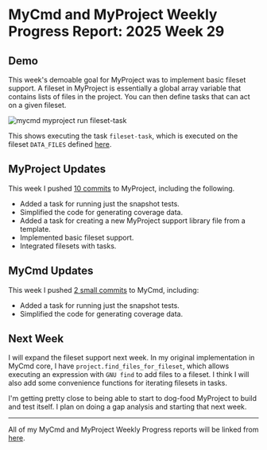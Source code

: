 # MyCmd and MyProject Weekly Progress Report: 2025 Week 29

## Demo

This week's demoable goal for MyProject was to implement basic fileset support. A fileset in MyProject is essentially a global array variable that contains lists of files in the project. You can then define tasks that can act on a given fileset.

![mycmd myproject run fileset-task](../../images/mycmd-myproject-run-fileset-task-week29.png)

This shows executing the task `fileset-task`, which is executed on the fileset `DATA_FILES` defined [here](https://github.com/travisbhartwell/myproject/blob/7850c2fcfd39224375a7941f961394ad38502c65/testing/test-data/valid/valid1/myproject/main#L33-L51).

## MyProject Updates

This week I pushed [10 commits](https://github.com/travisbhartwell/myproject/commits/main/?since=2025-07-13&until=2025-07-19) to MyProject, including the following.

- Added a task for running just the snapshot tests.
- Simplified the code for generating coverage data.
- Added a task for creating a new MyProject support library file from a template.
- Implemented basic fileset support.
- Integrated filesets with tasks.

## MyCmd Updates

This week I pushed [2 small commits](https://github.com/travisbhartwell/mycmd/commits/main/?since=2025-07-13&until=2025-07-19) to MyCmd, including:

- Added a task for running just the snapshot tests.
- Simplified the code for generating coverage data.

## Next Week

I will expand the fileset support next week. In my original implementation in MyCmd core, I have `project.find_files_for_fileset`, which allows executing an expression with `GNU find` to add files to a fileset. I think I will also add some convenience functions for iterating filesets in tasks.

I'm getting pretty close to being able to start to dog-food MyProject to build and test itself. I plan on doing a gap analysis and starting that next week.

---

All of my MyCmd and MyProject Weekly Progress reports will be linked from [here](../../weekly-progress-reports).

